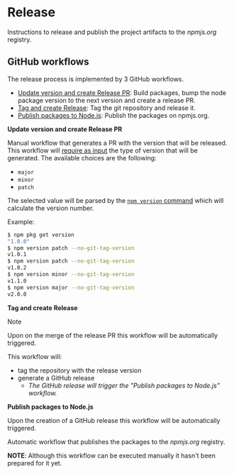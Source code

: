 # Release

Instructions to release and publish the project artifacts to the _npmjs.org_ 
 registry.

## GitHub workflows

The release process is implemented by 3 GitHub workflows.

* [Update version and create Release PR](./.github/workflows/pr-for-release.yaml): 
 Build packages, bump the node package version to the next version and create 
 a release PR.
* [Tag and create Release](./.github/workflows/tag-and-create-release.yaml): 
 Tag the git repository and release it.
* [Publish packages to Node.js](./.github/workflows/npm-publish.yaml): 
 Publish the packages on npmjs.org.


**Update version and create Release PR**

Manual workflow that generates a PR with the version that will be released.
 This workflow will 
 [require as input](https://docs.github.com/en/actions/using-workflows/workflow-syntax-for-github-actions#onworkflow_dispatchinputs) 
 the type of version that will be generated. The available choices are the following:

* `major`
* `minor`
* `patch`

The selected value will be parsed by the 
 [`npm version` command](https://docs.npmjs.com/cli/v10/commands/npm-version) 
 which will calculate the version number.

Example:

```bash
$ npm pkg get version
"1.0.0"
$ npm version patch --no-git-tag-version
v1.0.1
$ npm version patch --no-git-tag-version
v1.0.2
$ npm version minor --no-git-tag-version
v1.1.0
$ npm version major --no-git-tag-version
v2.0.0
```

**Tag and create Release**

> [!NOTE] 
> Upon on the merge of the release PR this workflow will be automatically 
> triggered.
 
This workflow will:

* tag the repository with the release version
* generate a GitHub release
  * _The GitHub release will trigger the "Publish packages to Node.js" workflow._

**Publish packages to Node.js**

Upon the creation of a GitHub release this workflow will be automatically 
 triggered. 

Automatic workflow that publishes the packages to the _npmjs.org_ registry.

**NOTE**: Although this workflow can be executed manually it hasn't been 
 prepared for it yet.
